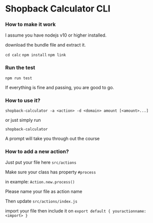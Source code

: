 # Shopback Calculator CLI

### How to make it work
I assume you have nodejs v10 or higher installed.

download the bundle file and extract it.

```cd calc```
```npm install```
```npm link```

### Run the test
```npm run test```

If everything is fine and passing, you are good to go.

### How to use it?
```shopback-calculator -a <action> -d <domain> amount [<amount>...]```

or just simply run 

```shopback-calculator```

A prompt will take you through out the course

### How to add a new action?
Just put your file here ```src/actions```

Make sure your class has property ```#process```

in example: ```Action.new.process()```

Please name your file as action name

Then update ```src/actions/index.js```

import your file then include it on
```export default { youractionname: <import> }```
